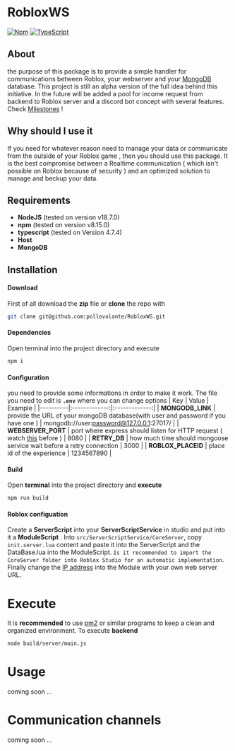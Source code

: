 # RobloxWS

[![Npm](https://badgen.net/badge/icon/npm?icon=npm&label)](https://https://npmjs.com/) [![TypeScript](https://img.shields.io/badge/--3178C6?logo=typescript&logoColor=ffffff)](https://www.typescriptlang.org/)


## About

the purpose of this package is to provide a simple handler for communications between Roblox, your webserver and your [MongoDB](https://www.mongodb.com/docs/) database. This project is still an alpha version of the full idea behind this initiative. In the future will be added a pool for income request from backend to Roblox server and a discord bot concept with several features. Check [Milestones](https://github.com/pollovolante/RobloxWS/milestones) !

## Why should I use it

If you need for whatever reason need to manage your data or communicate from the outside of your Roblox game , then you should use this package. It is the best compromise between a Realtime communication ( which isn't possible on Roblox because of security ) and an optimized solution to manage and beckup your data.

## Requirements

- **NodeJS** (tested on version v18.7.0)
- **npm** (tested on version v8.15.0)
- **typescript** (tested on Version 4.7.4)
- **Host**
- **MongoDB**

## Installation
#### Download 
First of all download the **zip** file or **clone** the repo with 
```sh
git clone git@github.com:pollovolante/RobloxWS.git
```
#### Dependencies
Open terminal into the project directory and execute
```sh
npm i
```
#### Configuration
you need to provide some informations in order to make it work. The file you need to edit is **`.env`** where you can change options
| Key   |      Value      | Example |
|----------|:-------------:|:-------------:|
| **MONGODB_LINK** | provide the URL of your mongoDB database(with user and password if you have one ) | mongodb://user:password@127.0.0.1:27017/ |
| **WEBSERVER_PORT** | port where express should listen for HTTP request ( watch [this](https://devforum.roblox.com/t/port-restrictions-for-httpservice/1500073) before  ) | 8080 |
| **RETRY_DB** | how much time should mongoose service wait before a retry connection | 3000 |
| **ROBLOX_PLACEID** | place id of the experience | 1234567890 |
#### Build
Open **terminal** into the project directory and **execute**
```sh
npm run build
```
#### Roblox configuation
Create a **ServerScript** into your **ServerScriptService** in studio and put into it a **ModuleScript** . Into `src/ServerScriptService/CoreServer`, copy `init.server.lua` content and paste it into the ServerScript and the DataBase.lua into the ModuleScript. `Is it recommended to import the CoreServer folder into Roblox Studio for an automatic implementation`. Finally change the [IP address](https://github.com/pollovolante/RobloxWS/blob/main/src/ServerScriptService/CoreServer/DataBase.lua#L8) into the Module with your own web server URL.


# Execute
It is **recommended** to use [pm2](https://pm2.keymetrics.io/) or similar programs to keep a clean and organized environment.
To execute **backend**
```sh
node build/server/main.js
```

# Usage
coming soon ...
# Communication channels
coming soon ...

